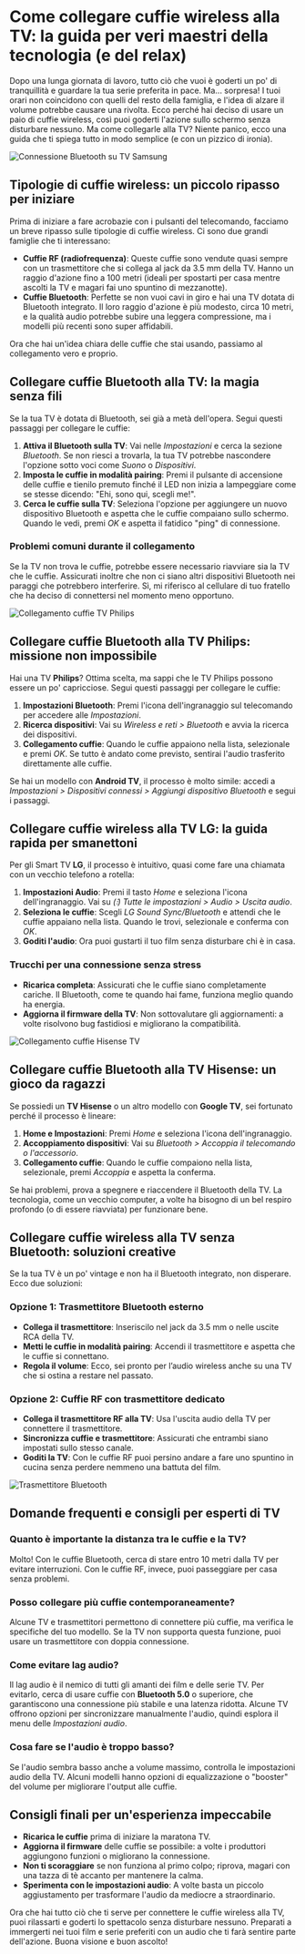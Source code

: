# Come collegare cuffie wireless alla TV: la guida per veri maestri della tecnologia (e del relax)

Dopo una lunga giornata di lavoro, tutto ciò che vuoi è goderti un po' di tranquillità e guardare la tua serie preferita in pace. Ma... sorpresa! I tuoi orari non coincidono con quelli del resto della famiglia, e l'idea di alzare il volume potrebbe causare una rivolta. Ecco perché hai deciso di usare un paio di cuffie wireless, così puoi goderti l'azione sullo schermo senza disturbare nessuno. Ma come collegarle alla TV? Niente panico, ecco una guida che ti spiega tutto in modo semplice (e con un pizzico di ironia).

![Connessione Bluetooth su TV Samsung](/guide-img/output/2aef0b0c.jpg)

## Tipologie di cuffie wireless: un piccolo ripasso per iniziare

Prima di iniziare a fare acrobazie con i pulsanti del telecomando, facciamo un breve ripasso sulle tipologie di cuffie wireless. Ci sono due grandi famiglie che ti interessano:

- **Cuffie RF (radiofrequenza)**: Queste cuffie sono vendute quasi sempre con un trasmettitore che si collega al jack da 3.5 mm della TV. Hanno un raggio d'azione fino a 100 metri (ideali per spostarti per casa mentre ascolti la TV e magari fai uno spuntino di mezzanotte).
- **Cuffie Bluetooth**: Perfette se non vuoi cavi in giro e hai una TV dotata di Bluetooth integrato. Il loro raggio d'azione è più modesto, circa 10 metri, e la qualità audio potrebbe subire una leggera compressione, ma i modelli più recenti sono super affidabili.

Ora che hai un'idea chiara delle cuffie che stai usando, passiamo al collegamento vero e proprio.

## Collegare cuffie Bluetooth alla TV: la magia senza fili

Se la tua TV è dotata di Bluetooth, sei già a metà dell'opera. Segui questi passaggi per collegare le cuffie:

1. **Attiva il Bluetooth sulla TV**: Vai nelle *Impostazioni* e cerca la sezione *Bluetooth*. Se non riesci a trovarla, la tua TV potrebbe nascondere l'opzione sotto voci come *Suono* o *Dispositivi*.
2. **Imposta le cuffie in modalità pairing**: Premi il pulsante di accensione delle cuffie e tienilo premuto finché il LED non inizia a lampeggiare come se stesse dicendo: "Ehi, sono qui, scegli me!".
3. **Cerca le cuffie sulla TV**: Seleziona l'opzione per aggiungere un nuovo dispositivo Bluetooth e aspetta che le cuffie compaiano sullo schermo. Quando le vedi, premi *OK* e aspetta il fatidico "ping" di connessione.

### Problemi comuni durante il collegamento

Se la TV non trova le cuffie, potrebbe essere necessario riavviare sia la TV che le cuffie. Assicurati inoltre che non ci siano altri dispositivi Bluetooth nei paraggi che potrebbero interferire. Sì, mi riferisco al cellulare di tuo fratello che ha deciso di connettersi nel momento meno opportuno.

![Collegamento cuffie TV Philips](/guide-img/output/c77685c9.jpg)

## Collegare cuffie Bluetooth alla TV Philips: missione non impossibile

Hai una TV **Philips**? Ottima scelta, ma sappi che le TV Philips possono essere un po' capricciose. Segui questi passaggi per collegare le cuffie:

1. **Impostazioni Bluetooth**: Premi l'icona dell'ingranaggio sul telecomando per accedere alle *Impostazioni*.
2. **Ricerca dispositivi**: Vai su *Wireless e reti > Bluetooth* e avvia la ricerca dei dispositivi.
3. **Collegamento cuffie**: Quando le cuffie appaiono nella lista, selezionale e premi *OK*. Se tutto è andato come previsto, sentirai l'audio trasferito direttamente alle cuffie.

Se hai un modello con **Android TV**, il processo è molto simile: accedi a *Impostazioni > Dispositivi connessi > Aggiungi dispositivo Bluetooth* e segui i passaggi.

## Collegare cuffie wireless alla TV LG: la guida rapida per smanettoni

Per gli Smart TV **LG**, il processo è intuitivo, quasi come fare una chiamata con un vecchio telefono a rotella:

1. **Impostazioni Audio**: Premi il tasto *Home* e seleziona l'icona dell'ingranaggio. Vai su *(⫶) Tutte le impostazioni > Audio > Uscita audio*.
2. **Seleziona le cuffie**: Scegli *LG Sound Sync/Bluetooth* e attendi che le cuffie appaiano nella lista. Quando le trovi, selezionale e conferma con *OK*.
3. **Goditi l'audio**: Ora puoi gustarti il tuo film senza disturbare chi è in casa.

### Trucchi per una connessione senza stress

- **Ricarica completa**: Assicurati che le cuffie siano completamente cariche. Il Bluetooth, come te quando hai fame, funziona meglio quando ha energia.
- **Aggiorna il firmware della TV**: Non sottovalutare gli aggiornamenti: a volte risolvono bug fastidiosi e migliorano la compatibilità.

![Collegamento cuffie Hisense TV](/guide-img/output/4f6e7e05.jpg)

## Collegare cuffie Bluetooth alla TV Hisense: un gioco da ragazzi

Se possiedi un **TV Hisense** o un altro modello con **Google TV**, sei fortunato perché il processo è lineare:

1. **Home e Impostazioni**: Premi *Home* e seleziona l'icona dell'ingranaggio.
2. **Accoppiamento dispositivi**: Vai su *Bluetooth > Accoppia il telecomando o l'accessorio*.
3. **Collegamento cuffie**: Quando le cuffie compaiono nella lista, selezionale, premi *Accoppia* e aspetta la conferma.

Se hai problemi, prova a spegnere e riaccendere il Bluetooth della TV. La tecnologia, come un vecchio computer, a volte ha bisogno di un bel respiro profondo (o di essere riavviata) per funzionare bene.

## Collegare cuffie wireless alla TV senza Bluetooth: soluzioni creative

Se la tua TV è un po' vintage e non ha il Bluetooth integrato, non disperare. Ecco due soluzioni:

### Opzione 1: Trasmettitore Bluetooth esterno

- **Collega il trasmettitore**: Inseriscilo nel jack da 3.5 mm o nelle uscite RCA della TV.
- **Metti le cuffie in modalità pairing**: Accendi il trasmettitore e aspetta che le cuffie si connettano.
- **Regola il volume**: Ecco, sei pronto per l’audio wireless anche su una TV che si ostina a restare nel passato.

### Opzione 2: Cuffie RF con trasmettitore dedicato

- **Collega il trasmettitore RF alla TV**: Usa l'uscita audio della TV per connettere il trasmettitore.
- **Sincronizza cuffie e trasmettitore**: Assicurati che entrambi siano impostati sullo stesso canale.
- **Goditi la TV**: Con le cuffie RF puoi persino andare a fare uno spuntino in cucina senza perdere nemmeno una battuta del film.

![Trasmettitore Bluetooth](/guide-img/output/trasmbt.jpg)

## Domande frequenti e consigli per esperti di TV

### Quanto è importante la distanza tra le cuffie e la TV?
Molto! Con le cuffie Bluetooth, cerca di stare entro 10 metri dalla TV per evitare interruzioni. Con le cuffie RF, invece, puoi passeggiare per casa senza problemi.

### Posso collegare più cuffie contemporaneamente?
Alcune TV e trasmettitori permettono di connettere più cuffie, ma verifica le specifiche del tuo modello. Se la TV non supporta questa funzione, puoi usare un trasmettitore con doppia connessione.

### Come evitare lag audio?
Il lag audio è il nemico di tutti gli amanti dei film e delle serie TV. Per evitarlo, cerca di usare cuffie con **Bluetooth 5.0** o superiore, che garantiscono una connessione più stabile e una latenza ridotta. Alcune TV offrono opzioni per sincronizzare manualmente l'audio, quindi esplora il menu delle *Impostazioni audio*.

### Cosa fare se l'audio è troppo basso?
Se l'audio sembra basso anche a volume massimo, controlla le impostazioni audio della TV. Alcuni modelli hanno opzioni di equalizzazione o "booster" del volume per migliorare l'output alle cuffie.

## Consigli finali per un'esperienza impeccabile

- **Ricarica le cuffie** prima di iniziare la maratona TV.
- **Aggiorna il firmware** delle cuffie se possibile: a volte i produttori aggiungono funzioni o migliorano la connessione.
- **Non ti scoraggiare** se non funziona al primo colpo; riprova, magari con una tazza di tè accanto per mantenere la calma.
- **Sperimenta con le impostazioni audio**: A volte basta un piccolo aggiustamento per trasformare l'audio da mediocre a straordinario.

Ora che hai tutto ciò che ti serve per connettere le cuffie wireless alla TV, puoi rilassarti e goderti lo spettacolo senza disturbare nessuno. Preparati a immergerti nei tuoi film e serie preferiti con un audio che ti farà sentire parte dell'azione. Buona visione e buon ascolto!
